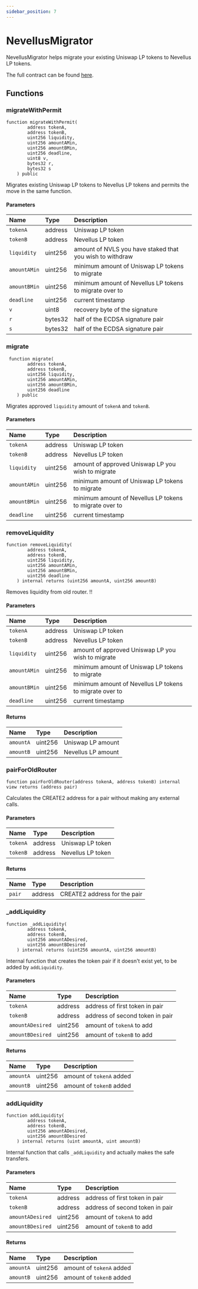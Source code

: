 ```yaml
---
sidebar_position: 7
---
```


# NevellusMigrator

NevellusMigrator helps migrate your existing Uniswap LP tokens to Nevellus LP tokens.

The full contract can be found [here](https://github.com/nevellusdex).

## Functions

### migrateWithPermit

```solidity
function migrateWithPermit(
        address tokenA,
        address tokenB,
        uint256 liquidity,
        uint256 amountAMin,
        uint256 amountBMin,
        uint256 deadline,
        uint8 v,
        bytes32 r,
        bytes32 s
    ) public
```

Migrates existing Uniswap LP tokens to Nevellus LP tokens and permits the move in the same function.

#### Parameters

| Name         | Type    | Description                                               |
| :----------- | :------ | :-------------------------------------------------------- |
| `tokenA`     | address | Uniswap LP token                                          |
| `tokenB`     | address | Nevellus LP token                                        |
| `liquidity`  | uint256 | amount of NVLS you have staked that you wish to withdraw |
| `amountAMin` | uint256 | minimum amount of Uniswap LP tokens to migrate            |
| `amountBMin` | uint256 | minimum amount of Nevellus LP tokens to migrate over to  |
| `deadline`   | uint256 | current timestamp                                         |
| `v`          | uint8   | recovery byte of the signature                            |
| `r`          | bytes32 | half of the ECDSA signature pair                          |
| `s`          | bytes32 | half of the ECDSA signature pair                          |

### migrate

```solidity
 function migrate(
        address tokenA,
        address tokenB,
        uint256 liquidity,
        uint256 amountAMin,
        uint256 amountBMin,
        uint256 deadline
    ) public
```

Migrates approved `liquidity` amount of `tokenA` and `tokenB`.

#### Parameters

| Name         | Type    | Description                                              |
| :----------- | :------ | :------------------------------------------------------- |
| `tokenA`     | address | Uniswap LP token                                         |
| `tokenB`     | address | Nevellus LP token                                       |
| `liquidity`  | uint256 | amount of approved Uniswap LP you wish to migrate        |
| `amountAMin` | uint256 | minimum amount of Uniswap LP tokens to migrate           |
| `amountBMin` | uint256 | minimum amount of Nevellus LP tokens to migrate over to |
| `deadline`   | uint256 | current timestamp                                        |

### removeLiquidity

```solidity
function removeLiquidity(
        address tokenA,
        address tokenB,
        uint256 liquidity,
        uint256 amountAMin,
        uint256 amountBMin,
        uint256 deadline
    ) internal returns (uint256 amountA, uint256 amountB)
```

Removes liquidity from old router. !!

#### Parameters

| Name         | Type    | Description                                              |
| :----------- | :------ | :------------------------------------------------------- |
| `tokenA`     | address | Uniswap LP token                                         |
| `tokenB`     | address | Nevellus LP token                                       |
| `liquidity`  | uint256 | amount of approved Uniswap LP you wish to migrate        |
| `amountAMin` | uint256 | minimum amount of Uniswap LP tokens to migrate           |
| `amountBMin` | uint256 | minimum amount of Nevellus LP tokens to migrate over to |
| `deadline`   | uint256 | current timestamp                                        |

#### Returns

| Name      | Type    | Description         |
| :-------- | :------ | :------------------ |
| `amountA` | uint256 | Uniswap LP amount   |
| `amountB` | uint256 | Nevellus LP amount |

### pairForOldRouter

```solidity
function pairForOldRouter(address tokenA, address tokenB) internal view returns (address pair)
```

Calculates the CREATE2 address for a pair without making any external calls.

#### Parameters

| Name     | Type    | Description        |
| :------- | :------ | :----------------- |
| `tokenA` | address | Uniswap LP token   |
| `tokenB` | address | Nevellus LP token |

#### Returns

| Name   | Type    | Description                  |
| :----- | :------ | :--------------------------- |
| `pair` | address | CREATE2 address for the pair |

### \_addLiquidity

```solidity
function _addLiquidity(
        address tokenA,
        address tokenB,
        uint256 amountADesired,
        uint256 amountBDesired
    ) internal returns (uint256 amountA, uint256 amountB)
```

Internal function that creates the token pair if it doesn't exist yet, to be added by `addLiquidity`.

#### Parameters

| Name             | Type    | Description                     |
| :--------------- | :------ | :------------------------------ |
| `tokenA`         | address | address of first token in pair  |
| `tokenB`         | address | address of second token in pair |
| `amountADesired` | uint256 | amount of `tokenA` to add       |
| `amountBDesired` | uint256 | amount of `tokenB` to add       |

#### Returns

| Name      | Type    | Description              |
| :-------- | :------ | :----------------------- |
| `amountA` | uint256 | amount of `tokenA` added |
| `amountB` | uint256 | amount of `tokenB` added |

### addLiquidity

```solidity
function addLiquidity(
        address tokenA,
        address tokenB,
        uint256 amountADesired,
        uint256 amountBDesired
    ) internal returns (uint amountA, uint amountB)
```

Internal function that calls `_addLiquidity` and actually makes the safe transfers.

#### Parameters

| Name             | Type    | Description                     |
| :--------------- | :------ | :------------------------------ |
| `tokenA`         | address | address of first token in pair  |
| `tokenB`         | address | address of second token in pair |
| `amountADesired` | uint256 | amount of `tokenA` to add       |
| `amountBDesired` | uint256 | amount of `tokenB` to add       |

#### Returns

| Name      | Type    | Description              |
| :-------- | :------ | :----------------------- |
| `amountA` | uint256 | amount of `tokenA` added |
| `amountB` | uint256 | amount of `tokenB` added |
